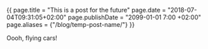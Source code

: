 {{
page.title       = "This is a post for the future"
page.date        = "2018-07-04T09:31:05+02:00"
page.publishDate = "2099-01-01 7:00 +02:00"
page.aliases     = {"/blog/temp-post-name/"}
}}

Oooh, flying cars!
